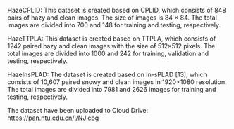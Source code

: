 HazeCPLID: This dataset is created based on CPLID, which consists of 848 pairs of hazy and clean images. The size of images is 84 × 84. The total images are divided into 700 and 148 for training and testing, respectively. 

HazeTTPLA: This dataset is created based on TTPLA, which consists of 1242 paired hazy and clean images with the size of 512×512 pixels. The total images are divided into 1000 and 242 for training, validation and testing, respectively. 

HazeInsPLAD: The dataset is created based on In-sPLAD [13], which consists of 10,607 paired snowy and clean images in 1920×1080 resolution. The total images are divided into 7981 and 2626 images for training and testing, respectively. 

The dataset have been uploaded to Cloud Drive:  https://pan.ntu.edu.cn/l/NJicbg
